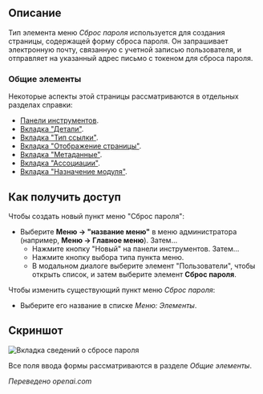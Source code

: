 <!-- Filename: Help4.x:Menu_Item:_Password_Reset / Display title: Сброс пароля  -->

## Описание

Тип элемента меню *Сброс пароля* используется для создания страницы, содержащей форму сброса пароля. Он запрашивает электронную почту, связанную с учетной записью пользователя, и отправляет на указанный адрес письмо с токеном для сброса пароля.

### Общие элементы

Некоторые аспекты этой страницы рассматриваются в отдельных разделах справки:

* [Панели инструментов](jdocmanual?article=help/common-elements/toolbars).
* [Вкладка "Детали"](jdocmanual?article=help/menu-items-common/menu-item-details).
* [Вкладка "Тип ссылки"](jdocmanual?article=help/menu-items-common/menu-item-link-type).
* [Вкладка "Отображение страницы"](jdocmanual?article=help/menu-items-common/menu-item-page-display).
* [Вкладка "Метаданные"](jdocmanual?article=help/menu-items-common/menu-item-metadata).
* [Вкладка "Ассоциации"](jdocmanual?article=help/common-elements/edit-associations).
* [Вкладка "Назначение модуля"](jdocmanual?article=help/menu-items-common/menu-item-module-assignment).

## Как получить доступ

Чтобы создать новый пункт меню "Сброс пароля":

- Выберите **Меню → "название меню"** в меню администратора
  (например, **Меню → Главное меню**). Затем...
  - Нажмите кнопку "Новый" на панели инструментов. Затем...
  - Нажмите кнопку выбора типа пункта меню.
  - В модальном диалоге выберите элемент "Пользователи", чтобы открыть список, и затем
    выберите элемент **Сброс пароля**.

Чтобы изменить существующий пункт меню *Сброс пароля*:

- Выберите его название в списке *Меню: Элементы*.

## Скриншот

![Вкладка сведений о сбросе пароля](../../../ru/images/menu-items/users-password-reset-details-tab.png)

Все поля ввода формы рассматриваются в разделе *Общие элементы*.

*Переведено openai.com*

